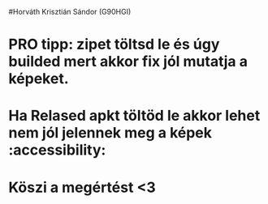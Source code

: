 #Horváth Krisztián Sándor
(G90HGI)

 # PRO tipp: zipet töltsd le és úgy builded mert akkor fix jól mutatja a képeket.
 # Ha Relased apkt töltöd le akkor lehet nem jól jelennek meg a képek :accessibility:
 # Köszi a megértést <3
